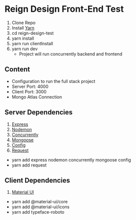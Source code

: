 # Reign Design Front-End Test

1. Clone Repo
2. Install [Yarn](https://yarnpkg.com/en/docs/install#mac-stable)
3. cd reign-design-test
4. yarn install
5. yarn run clientInstall
6. yarn run dev
    - Project will run concurrently backend and frontend

## Content

- Configuration to run the full stack project
- Server Port: 4000
- Client Port: 3000
- Mongo Atlas Connection

## Server Dependencies

1. [Express](https://yarnpkg.com/en/package/express)
2. [Nodemon](https://yarnpkg.com/en/package/nodemon)
3. [Concurrently](https://yarnpkg.com/en/package/concurrently)
4. [Mongoose](https://yarnpkg.com/en/package/mongoose)
5. [Config](https://yarnpkg.com/en/package/config)
6. [Request](https://yarnpkg.com/en/package/request)

* yarn add express nodemon concurrently mongoose config
* yarn add request

## Client Dependencies

1. [Material UI](https://material-ui.com/)
* yarn add @material-ui/core
* yarn add @material-ui/icons
* yarn add typeface-roboto
